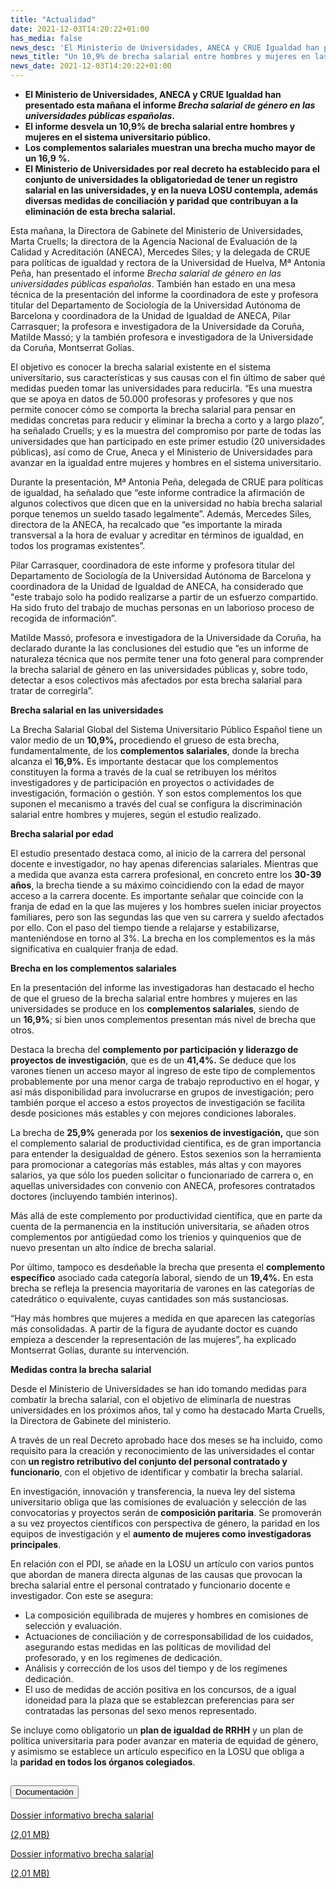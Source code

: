 ```yaml
---
title: "Actualidad"
date: 2021-12-03T14:20:22+01:00
has_media: false
news_desc: 'El Ministerio de Universidades, ANECA y CRUE Igualdad han presentado esta mañana el informe Brecha salarial de género en las universidades públicas españolas. El informe desvela un 10,9% de brecha salarial entre hombres y mujeres en el sistema universitario público. Los complementos salariales muestran una brecha mucho mayor de un 16,9 %. El Ministerio de Universidades por real decreto ha establecido para el conjunto de universidades la obligatoriedad de tener un registro salarial en las universidades, y en la nueva LOSU contempla, además diversas medidas de conciliación y paridad que contribuyan a la eliminación de esta brecha salarial'
news_title: "Un 10,9% de brecha salarial entre hombres y mujeres en las universidades urge a la toma de medidas para su eliminación"
news_date: 2021-12-03T14:20:22+01:00
---
```

<ul>
<li><b>El Ministerio de Universidades, ANECA y CRUE Igualdad han presentado esta ma&ntilde;ana el informe<span>&nbsp;</span><em>Brecha salarial de g&eacute;nero en las universidades p&uacute;blicas espa&ntilde;olas</em>.</b></li>
<li><b>El informe desvela un 10,9% de brecha salarial entre hombres y mujeres en el sistema universitario p&uacute;blico.</b></li>
<li><b>Los complementos salariales muestran una brecha mucho mayor de un 16,9 %.</b></li>
<li><b>El Ministerio de Universidades por real decreto ha establecido para el conjunto de universidades la obligatoriedad de tener un registro salarial en las universidades, y en la nueva LOSU contempla, adem&aacute;s diversas medidas de conciliaci&oacute;n y paridad que contribuyan a la eliminaci&oacute;n de esta brecha salarial.</b></li>
</ul>
<p>Esta ma&ntilde;ana, la Directora de Gabinete del Ministerio de Universidades, Marta Cruells; la directora de la Agencia Nacional de Evaluaci&oacute;n de la Calidad y Acreditaci&oacute;n&nbsp;(ANECA), Mercedes Siles; y la delegada de CRUE para pol&iacute;ticas de igualdad y rectora de la Universidad de Huelva, M&ordf; Antonia Pe&ntilde;a, han presentado el informe<span>&nbsp;</span><em>Brecha salarial de g&eacute;nero en las universidades p&uacute;blicas espa&ntilde;olas</em>. Tambi&eacute;n han estado en una mesa t&eacute;cnica de la presentaci&oacute;n del informe la coordinadora de este y profesora titular del Departamento de Sociolog&iacute;a de la Universidad Aut&oacute;noma de Barcelona y coordinadora de la Unidad de Igualdad de ANECA, Pilar Carrasquer; la profesora e investigadora de la Universidade da Coru&ntilde;a, Matilde Mass&oacute;; y la tambi&eacute;n profesora e investigadora de la Universidade da Coru&ntilde;a, Montserrat Gol&iacute;as.&nbsp;</p>
<p>El objetivo es conocer la brecha salarial existente en el sistema universitario, sus caracter&iacute;sticas y sus causas con el fin &uacute;ltimo de saber qu&eacute; medidas pueden tomar las universidades para reducirla. &ldquo;Es una muestra que se apoya en datos de 50.000 profesoras y profesores y que nos permite conocer c&oacute;mo se comporta la brecha salarial para pensar en medidas concretas para reducir y eliminar la brecha a corto y a largo plazo&rdquo;, ha se&ntilde;alado Cruells; y es la muestra del compromiso por parte de todas las universidades que han participado en este primer estudio (20 universidades p&uacute;blicas), as&iacute; como de Crue, Aneca y el Ministerio de Universidades para avanzar en la igualdad entre mujeres y hombres en el sistema universitario.</p>
<p>Durante la presentaci&oacute;n, M&ordf; Antonia Pe&ntilde;a, delegada de CRUE para pol&iacute;ticas de igualdad, ha se&ntilde;alado que &ldquo;este informe contradice la afirmaci&oacute;n de algunos colectivos que dicen que en la universidad no hab&iacute;a brecha salarial porque tenemos un sueldo tasado legalmente&rdquo;. Adem&aacute;s, Mercedes Siles, directora de la ANECA, ha recalcado que &ldquo;es importante la mirada transversal a la hora de evaluar y acreditar en t&eacute;rminos de igualdad, en todos los programas existentes&rdquo;.</p>
<p>Pilar Carrasquer, coordinadora de este informe y profesora titular del Departamento de Sociolog&iacute;a de la Universidad Aut&oacute;noma de Barcelona y coordinadora de la Unidad de Igualdad de ANECA, ha considerado que "este trabajo solo ha podido realizarse a partir de un esfuerzo compartido. Ha sido fruto del trabajo de muchas personas en un laborioso proceso de recogida de informaci&oacute;n&rdquo;.</p>
<p>Matilde Mass&oacute;, profesora e investigadora de la Universidade da Coru&ntilde;a, ha declarado durante la las conclusiones del estudio que &ldquo;es un informe de naturaleza t&eacute;cnica que nos permite tener una foto general para comprender la brecha salarial de g&eacute;nero en las universidades p&uacute;blicas y, sobre todo, detectar a esos colectivos m&aacute;s afectados por esta brecha salarial para tratar de corregirla&rdquo;.</p>
<p><b>Brecha salarial en las universidades</b></p>
<p>La Brecha Salarial Global del Sistema Universitario P&uacute;blico Espa&ntilde;ol tiene un valor medio de un<span>&nbsp;</span><b>10,9%,</b><span>&nbsp;</span>procediendo el grueso de esta brecha, fundamentalmente, de los<span>&nbsp;</span><b>complementos salariales</b>, donde la brecha alcanza el<span>&nbsp;</span><b>16,9%.</b><span>&nbsp;</span>Es importante destacar que los complementos constituyen la forma a trav&eacute;s de la cual se retribuyen los m&eacute;ritos investigadores y de participaci&oacute;n en proyectos o actividades de investigaci&oacute;n, formaci&oacute;n o gesti&oacute;n. Y son estos complementos los que suponen el mecanismo a trav&eacute;s del cual se configura la discriminaci&oacute;n salarial entre hombres y mujeres, seg&uacute;n el estudio realizado.</p>
<p><b>Brecha salarial por edad</b></p>
<p>El estudio presentado destaca como, al inicio de la carrera del personal docente e investigador, no hay apenas diferencias salariales. Mientras que a medida que avanza esta carrera profesional, en concreto entre los<span>&nbsp;</span><b>30-39 a&ntilde;os</b>, la brecha tiende a su m&aacute;ximo coincidiendo con la edad de mayor acceso a la carrera docente. Es importante se&ntilde;alar que coincide con la franja de edad en la que las mujeres y los hombres suelen iniciar proyectos familiares, pero son las segundas las que ven su carrera y sueldo afectados por ello. Con el paso del tiempo tiende a relajarse y estabilizarse, manteni&eacute;ndose en torno al 3%. La brecha en los complementos es la m&aacute;s significativa en cualquier franja de edad.</p>
<p><b>Brecha en los complementos salariales</b></p>
<p>En la presentaci&oacute;n del informe las investigadoras han destacado el hecho de que el grueso de la brecha salarial entre hombres y mujeres en las universidades se produce en los<span>&nbsp;</span><b>complementos salariales</b>, siendo de un<span>&nbsp;</span><b>16,9%</b>; si bien unos complementos presentan m&aacute;s nivel de brecha que otros.</p>
<p>Destaca la brecha del<span>&nbsp;</span><b>complemento por participaci&oacute;n y liderazgo de proyectos de investigaci&oacute;n</b>, que es de un<span>&nbsp;</span><b>41,4%.</b><span>&nbsp;</span>Se deduce que los varones tienen un acceso mayor al ingreso de este tipo de complementos probablemente por una menor carga de trabajo reproductivo en el hogar, y as&iacute; m&aacute;s disponibilidad para involucrarse en grupos de investigaci&oacute;n; pero tambi&eacute;n porque el acceso a estos proyectos de investigaci&oacute;n se facilita desde posiciones m&aacute;s estables y con mejores condiciones laborales.</p>
<p>La brecha de<span>&nbsp;</span><b>25,9%</b><span>&nbsp;</span>generada por los<span>&nbsp;</span><b>sexenios de investigaci&oacute;n,</b><span>&nbsp;</span>que son el complemento salarial de productividad cient&iacute;fica, es de gran importancia para entender la desigualdad de g&eacute;nero. Estos sexenios son la herramienta para promocionar a categor&iacute;as m&aacute;s estables, m&aacute;s altas y con mayores salarios, ya que s&oacute;lo los pueden solicitar o funcionariado de carrera o, en aquellas universidades con convenio con ANECA, profesores contratados doctores (incluyendo tambi&eacute;n interinos).</p>
<p>M&aacute;s all&aacute; de este complemento por productividad cient&iacute;fica, que en parte da cuenta de la permanencia en la instituci&oacute;n universitaria, se a&ntilde;aden otros complementos por antig&uuml;edad como los trienios y quinquenios que de nuevo presentan un alto &iacute;ndice de brecha salarial.</p>
<p>Por &uacute;ltimo, tampoco es desde&ntilde;able la brecha que presenta el<span>&nbsp;</span><b>complemento espec&iacute;fico</b><span>&nbsp;</span>asociado cada categor&iacute;a laboral, siendo de un<span>&nbsp;</span><b>19,4%.</b><span>&nbsp;</span>En esta brecha se refleja la presencia mayoritaria de varones en las categor&iacute;as de catedr&aacute;tico o equivalente, cuyas cantidades son m&aacute;s sustanciosas.</p>
<p>&ldquo;Hay m&aacute;s hombres que mujeres a medida en que aparecen las categor&iacute;as m&aacute;s consolidadas. A partir de la figura de ayudante doctor es cuando empieza a descender la representaci&oacute;n de las mujeres&rdquo;, ha explicado Montserrat Gol&iacute;as, durante su intervenci&oacute;n.</p>
<p><b>Medidas contra la brecha salarial</b></p>
<p>Desde el Ministerio de Universidades se han ido tomando medidas para combatir la brecha salarial, con el objetivo de eliminarla de nuestras universidades en los pr&oacute;ximos a&ntilde;os, tal y como ha destacado Marta Cruells, la Directora de Gabinete del ministerio.</p>
<p>A trav&eacute;s de un real Decreto aprobado hace dos meses se ha incluido, como requisito para la creaci&oacute;n y reconocimiento de las universidades el contar con<span>&nbsp;</span><b>un registro retributivo del conjunto del personal contratado y funcionario</b>, con el objetivo de identificar y combatir la brecha salarial.</p>
<p>En investigaci&oacute;n, innovaci&oacute;n y transferencia, la nueva ley del sistema universitario obliga que las comisiones de evaluaci&oacute;n y selecci&oacute;n de las convocatorias y proyectos ser&aacute;n de<span>&nbsp;</span><b>composici&oacute;n paritaria</b>. Se promover&aacute;n a su vez proyectos cient&iacute;ficos con perspectiva de g&eacute;nero, la paridad en los equipos de investigaci&oacute;n y el<span>&nbsp;</span><b>aumento de mujeres como investigadoras principales</b>.</p>
<p>En relaci&oacute;n con el PDI, se a&ntilde;ade en la LOSU un art&iacute;culo con varios puntos que abordan de manera directa algunas de las causas que provocan la brecha salarial entre el personal contratado y funcionario docente e investigador. Con este se asegura:</p>
<ul>
<li>La<span>&nbsp;</span>composici&oacute;n equilibrada de mujeres y hombres en comisiones<span>&nbsp;</span>de selecci&oacute;n y evaluaci&oacute;n.</li>
<li>Actuaciones de<span>&nbsp;</span>conciliaci&oacute;n<span>&nbsp;</span>y de<span>&nbsp;</span>corresponsabilidad<span>&nbsp;</span>de los cuidados, asegurando estas medidas en las pol&iacute;ticas de movilidad del profesorado, y en los reg&iacute;menes de dedicaci&oacute;n.</li>
<li>An&aacute;lisis y correcci&oacute;n de los usos del tiempo<span>&nbsp;</span>y de los reg&iacute;menes dedicaci&oacute;n.</li>
<li>El uso de medidas de<span>&nbsp;</span>acci&oacute;n positiva en los concursos, de a igual idoneidad para la plaza que se establezcan preferencias para ser contratadas las personas del sexo menos representado.</li>
</ul>
<p>Se incluye como obligatorio un<span>&nbsp;</span><b>plan de igualdad de RRHH</b><span>&nbsp;</span>y un plan de pol&iacute;tica universitaria para poder avanzar en materia de equidad de g&eacute;nero, y asimismo se establece un art&iacute;culo especifico en la LOSU que obliga a la<span>&nbsp;</span><b>paridad en todos los &oacute;rganos colegiados</b>.</p>

<section>
    <article>
        <div class="container">
            <div class="row my-45 justify-content-md-center">
                <div class="col-md-10 content_collapse">
                    <div class="accordion accordion_alt" id="accordeonAlt">
                        <div class="accordion-item">
                            <h2 class="accordion-header" id="accordionAltHeading2">
                                <button class="accordion-button expanded" type="button" data-bs-toggle="collapse" data-bs-target="#accordionAlt2" aria-expanded="false" aria-controls="accordionAlt2">
                                    <span class="icon"><i class="fas fa-file-pdf"></i></span>Documentación
                                </button>
                            </h2>
                            <div id="accordionAlt2" class="accordion-collapse collapse show" aria-labelledby="accordionAltHeading2">
                                <div class="accordion-body">
                                    <div id="section_link">
                                        <div class="container-fluid sp">
                                            <div class="row w-100">
                                                <div class="col-lg-12 cards_download_cnt">
                                                    <div class="row jcc_mobile">
                                                        <div class="download_card">
                                                            <a class="card flex-column" href="{{<siteurl>}}documentos/PDF/news/DossierInfoBrechaSalarial.pdf" target="_blank">
                                                                <div class="card-header">
                                                                    <i class="fal fa-download"></i>
                                                                </div>
                                                                <div class="card-body">
                                                                    <p class="text_body">Dossier informativo brecha salarial</p>
                                                                    <p class="text_file">
                                                                        <i class="fal fa-file-pdf pdf_icon"></i> (2,01 MB)
                                                                    </p>
                                                                </div>
                                                            </a>
                                                        </div>
                                                    </div>
                                                </div>
                                                <!-- MOBILE VERSION WITH SLIDER -->
                                                <div class="col-12" id="section_box_download_card_slider">
                                                    <div class="swiper" id="slider_download_archive">
                                                        <div class="swiper-wrapper">
                                                        <div class="swiper-slide">
                                                            <div class="download_card">
                                                                <a class="card" href="{{<siteurl>}}documentos/PDF/news/DossierInfoBrechaSalarial.pdf" target="_blank">
                                                                    <div class="card-header">
                                                                        <i class="fal fa-download"></i>
                                                                    </div>
                                                                    <div class="card-body">
                                                                        <p class="text_body">Dossier informativo brecha salarial</p>
                                                                        <p class="text_file">
                                                                            <i class="fal fa-file-pdf pdf_icon"></i>(2,01 MB)
                                                                        </p>
                                                                    </div>
                                                                </a>
                                                            </div>
                                                        </div>
                                                        </div>
                                                        <div class="swiper-pagination"></div>
                                                    </div>
                                                </div>
                                            </div>
                                        </div>
                                    </div>
                                </div>
                            </div>
                        </div>
                    </div>
                </div>
            </div>
        </div>
    </article> 
</section>
